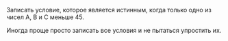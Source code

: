 Записать условие, которое является истинным, когда только одно из чисел А, В и С меньше 45. 

Иногда проще просто записать все условия и не пытаться упростить их.
